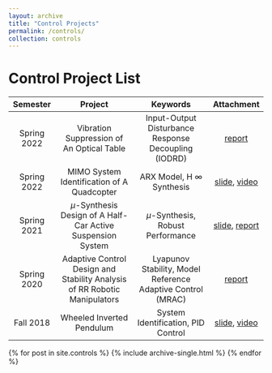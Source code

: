 ```yaml
---
layout: archive
title: "Control Projects"
permalink: /controls/
collection: controls
---
```


Control Project List
======

| Semester  | Project  | Keywords | Attachment |
|:----:|:--------:|:----:|:----:|
| Spring 2022 | Vibration Suppression of An Optical Table | Input-Output Disturbance Response Decoupling (IODRD) | [report](http://twwang97.github.io/files/report_optical.pdf) |
| Spring 2022 | MIMO System Identification of A Quadcopter | ARX Model, H $\infty$ Synthesis | [slide](http://twwang97.github.io/files/report_sysID_David.pdf), [video](https://youtube.com/shorts/HsXJFUH4R2Q) |
| Spring 2021 | $\mu$-Synthesis Design of A Half-Car Active Suspension System | $\mu$-Synthesis, Robust Performance | [slide](http://twwang97.github.io/files/presentation_synthesize_half_car.pdf), [report](http://twwang97.github.io/files/report_synthesize_half_car.pdf) |
| Spring 2020 | Adaptive Control Design and Stability Analysis of RR Robotic Manipulators | Lyapunov Stability, Model Reference Adaptive Control (MRAC) | [report](http://twwang97.github.io/files/report_adaptive_rr_arm.pdf) |
| Fall 2018 | Wheeled Inverted Pendulum  | System Identification, PID Control | [slide](http://twwang97.github.io/files/presentation_inverted.pdf), [video](https://youtu.be/Kn8Ok2zyNI4) |

{% for post in site.controls %}
    {% include archive-single.html %}
{% endfor %}